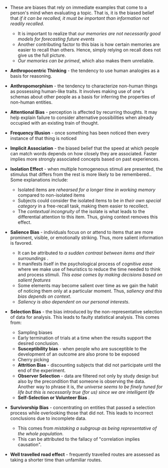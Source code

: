 * These are biases that rely on immediate examples that come to a person's mind when evaluating a topic. That is, it is the biased belief that *if it can be recalled, it must be important than information not readily recalled*. 
	* It is important to realize that *our memories are not necessarily good models for forecasting future events*
	* Another contributing factor to this bias is how certain memories are easier to recall than others. Hence, simply relying on recall does not give us the full picture.
	* *Our memories can be primed*, which also makes them unreliable.

* **Anthropocentric Thinking** - the tendency to use human analogies as a basis for reasoning.

* **Anthropomorphism** - the tendency to characterize non-human things as possessing human-like traits. It involves making use of one's schemas about other people as a basis for inferring the properties of non-human entities.

* **Attentional Bias** - perception is affected by recurring thoughts. It may help explain failure to consider alternative possibilities when already occupied with an existing train of thought.

* **Frequency Illusion** - once something has been noticed then every instance of that thing is noticed  

* **Implicit Association** - the biased belief that the speed at which people can match words depends on how closely they are associated. Faster implies more strongly associated concepts based on past experiences.

* **Isolation Effect** - when multiple homogeneous stimuli are presented, the stimulus that differs from the rest is more likely to be remembered.. Some explanations include:
	* Isolated items are *rehearsed for a longer time in working memory* compared to non-isolated items
	* Subjects could consider the isolated items to be *in their own special category* in a free-recall task, making them easier to recollect.
	* The *contextual incongruity* of the isolate is what leads to the differential attention to this item. Thus,  giving context removes this effect.

* **Salience Bias** - individuals focus on or attend to items that are more prominent, visible, or emotionally striking. Thus, more salient information is favored.
	* It can be attributed to *a sudden contrast between items and their surroundings* .
	* It manifests itself in the psychological process of *cognitive ease* where we make use of heuristics to reduce the time needed to think and process stimuli. *This ease comes by making decisions based on salient features*
	* Some elements may become salient over time as we gain the habit of noticing them only at a particular moment. Thus, *saliency and this bias depends on context*.
	* *Saliency is also dependent on our personal interests*. 

* **Selection Bias** - the bias introduced by the non-representative selection of data for analysis. This leads to faulty statistical analysis. This comes from:
	* Sampling biases 
	* Early termination of trials at a time when the results support the desired conclusion.
	* **Susceptibility bias** - when people who are susceptible to the development of an outcome are also prone to be exposed
	* Cherry picking
	* **Attrition Bias** - discounting subjects that did not participate until the end of the experiment.
	* **Observer Selection** - data are filtered not only by study design but also by the precondition that someone is observing the data. Another way to phrase it is, *the universe seems to be finely tuned for life but this is necessarily true (for us) since we are intelligent life*
	* **Self-Selection or Volunteer Bias** .

* **Survivorship Bias** - concentrating on entities that passed a selection process while overlooking those that did not. This leads to incorrect conclusions due to incomplete data. 
	* This comes from *mistaking a subgroup as being representative of the whole population*.
	* This can be attributed to the fallacy of "correlation implies causation".

* **Well travelled road effect** - frequently travelled routes are assessed as taking a shorter time than unfamiliar routes.